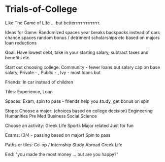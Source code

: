 # Trials-of-College
Like The Game of Life ... but betterrrrrrrrrrrrrrr.

Ideas for Game: Randomized spaces
  year breaks
  backpacks instead of cars
  chance spaces
    random bonus / detriment
      scholarships etc based on majors
      loan reductions 

Goal: 
  Have lowest debt, take in your starting salary, subtract taxes and benefits etc.

Start out choosing college:
  Community - fewer loans but salary cap on base salary, Private - , Public - , Ivy - most loans but 
  
Friends:
  In car instead of children

Tiles:
  Experience, Loan
  
Spaces:
  Exam, spin to pass - friends help you study, get bonus on spin
  
Stops:
  Choose a major: (choices based on college decision)
    Engineering
    Humanities
    Pre Med
    Business
    Social Science
    
    
  Choose an activity:
    Greek Life
    Sports
    Major related
    Just for fun
    
  Exams: (3/4 - passing based on major)
    Spin to pass
  
Paths or tiles:
  Co-op / Internship 
  Study Abroad 
  Greek Life 
  
End:
  "you made the most money ... but are you happy?"
  
